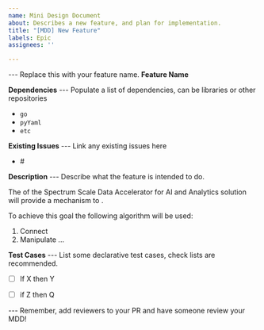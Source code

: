 ```yaml
---
name: Mini Design Document
about: Describes a new feature, and plan for implementation.
title: "[MDD] New Feature"
labels: Epic
assignees: ''

---
```


--- Replace this with your feature name.
**Feature Name**

**Dependencies**
--- Populate a list of dependencies, can be libraries or other repositories
* `go`
* `pyYaml`
* `etc`

**Existing Issues**
--- Link any existing issues here
* #<Issue Number>

**Description**
--- Describe what the feature is intended to do.

The *<feature name>* of the Spectrum Scale Data Accelerator for AI and Analytics solution will provide a mechanism to *<solve this problem>*.

To achieve this goal the following algorithm will be used:
1. Connect
2. Manipulate ...

**Test Cases**
--- List some declarative test cases, check lists are recommended.

-[ ] If X then Y
-[ ] if Z then Q


--- Remember, add reviewers to your PR and have someone review your MDD!
